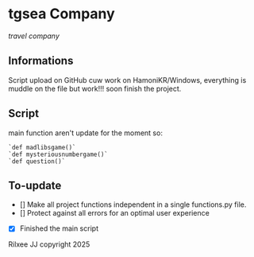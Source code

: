# tgsea Company
_travel company_

## Informations
Script upload on GitHub cuw work on HamoniKR/Windows,
everything is muddle on the file but work!!!
soon finish the project.

## Script

main function aren't update for the moment so:

    `def madlibsgame()`
    `def mysteriousnumbergame()`
    `def question()`

## To-update

- [] Make all project functions independent in a single functions.py file.
- [] Protect against all errors for an optimal user experience
- [x] Finished the main script


Rilxee JJ copyright 2025
